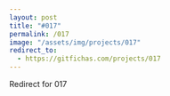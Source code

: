 ```yaml
---
layout: post
title: "#017"
permalink: /017
image: "/assets/img/projects/017"
redirect_to:
  - https://gitfichas.com/projects/017
---
```


Redirect for 017